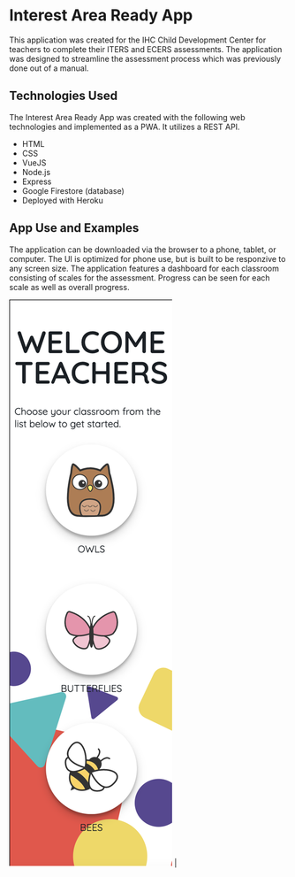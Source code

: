 # Interest Area Ready App
This application was created for the IHC Child Development Center for teachers to complete their ITERS and ECERS assessments. The application was designed to streamline the assessment process which was previously done out of a manual. 

## Technologies Used
The Interest Area Ready App was created with the following web technologies and implemented as a PWA. It utilizes a REST API.

* HTML
* CSS
* VueJS
* Node.js
* Express
* Google Firestore (database)
* Deployed with Heroku

## App Use and Examples
The application can be downloaded via the browser to a phone, tablet, or computer. The UI is optimized for phone use, but is built to be responzive to any screen size. The application features a dashboard for each classroom consisting of scales for the assessment. Progress can be seen for each scale as well as overall progress.

<img src="public/images/Screen Shot 2021-05-06 at 9.03.48 PM.png"/> | 
